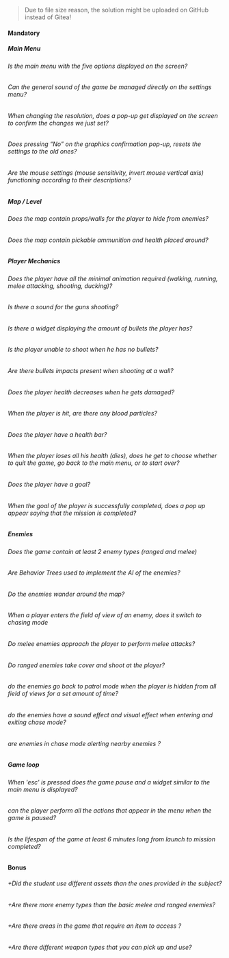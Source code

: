 > Due to file size reason, the solution might be uploaded on GitHub instead of Gitea!

#### Mandatory

##### Main Menu

###### Is the main menu with the five options displayed on the screen?

###### Can the general sound of the game be managed directly on the settings menu?

###### When changing the resolution, does a pop-up get displayed on the screen to confirm the changes we just set?

###### Does pressing “No” on the graphics confirmation pop-up, resets the settings to the old ones?

###### Are the mouse settings (mouse sensitivity, invert mouse vertical axis) functioning according to their descriptions?

##### Map / Level

###### Does the map contain props/walls for the player to hide from enemies?

###### Does the map contain pickable ammunition and health placed around?

##### Player Mechanics

###### Does the player have all the minimal animation required (walking, running, melee attacking, shooting, ducking)?

###### Is there a sound for the guns shooting?

###### Is there a widget displaying the amount of bullets the player has?

###### Is the player unable to shoot when he has no bullets?

###### Are there bullets impacts present when shooting at a wall?

###### Does the player health decreases when he gets damaged?

###### When the player is hit, are there any blood particles?

###### Does the player have a health bar?

###### When the player loses all his health (dies), does he get to choose whether to quit the game, go back to the main menu, or to start over?

###### Does the player have a goal?

###### When the goal of the player is successfully completed, does a pop up appear saying that the mission is completed?


##### Enemies

###### Does the game contain at least 2 enemy types (ranged and melee)

###### Are Behavior Trees used to implement the AI of the enemies?

###### Do the enemies wander around the map?

###### When a player enters the field of view of an enemy, does it switch to chasing mode

###### Do melee enemies approach the player to perform melee attacks?

###### Do ranged enemies take cover and shoot at the player?

###### do the enemies go back to patrol mode when the player is hidden from all field of views for a set amount of time?

###### do the enemies have a sound effect and visual effect when entering and exiting chase mode?

###### are enemies in chase mode alerting nearby enemies ?

##### Game loop

###### When 'esc' is pressed does the game pause and a widget similar to the main menu is displayed?

###### can the player perform all the actions that appear in the menu when the game is paused?

###### Is the lifespan of the game at least 6 minutes long from launch to mission completed?

#### Bonus

###### +Did the student use different assets than the ones provided in the subject?

###### +Are there more enemy types than the basic melee and ranged enemies?

###### +Are there areas in the game that require an item to access ?

###### +Are there different weapon types that you can pick up and use?